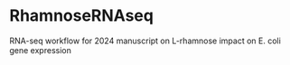 # RhamnoseRNAseq
RNA-seq workflow for 2024 manuscript on L-rhamnose impact on E. coli gene expression
